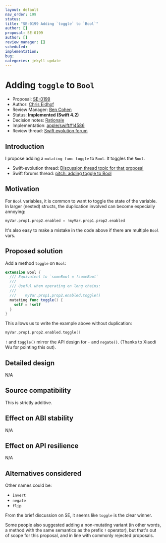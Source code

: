 ```yaml
---
layout: default
nav_order: 199
status: 
title: "SE-0199 Adding `toggle` to `Bool`"
author: []
proposal: SE-0199
author: []
review_manager: []
scheduled: 
implementation: 
bug: 
categories: jekyll update
---
```


# Adding `toggle` to `Bool`

* Proposal: [SE-0199](0199-bool-toggle.md)
* Author: [Chris Eidhof](http://chris.eidhof.nl)
* Review Manager: [Ben Cohen](https://github.com/airspeedswift/)
* Status: **Implemented (Swift 4.2)**
* Decision notes: [Rationale](https://forums.swift.org/t/accepted-se-199-add-toggle-to-bool/10681)
* Implementation: [apple/swift#14586](https://github.com/apple/swift/pull/14586)
* Review thread: [Swift evolution forum](https://forums.swift.org/t/se-0199-adding-toggle-method-to-bool/)


## Introduction

I propose adding a `mutating func toggle` to `Bool`. It toggles the `Bool`.

- Swift-evolution thread: [Discussion thread topic for that proposal](https://lists.swift.org/pipermail/swift-evolution/Week-of-Mon-20180108/042767.html)
- Swift forums thread: [pitch: adding toggle to Bool](https://forums.swift.org/t/pitch-adding-toggle-to-bool/7414)

## Motivation

For `Bool` variables, it is common to want to toggle the state of the variable. In larger (nested) structs, the duplication involved can become especially annoying:

```swift
myVar.prop1.prop2.enabled = !myVar.prop1.prop2.enabled
```

It's also easy to make a mistake in the code above if there are multiple `Bool` vars.

## Proposed solution

Add a method `toggle` on `Bool`:

```swift
extension Bool {
  /// Equivalent to `someBool = !someBool`
  ///
  /// Useful when operating on long chains:
  ///
  ///    myVar.prop1.prop2.enabled.toggle()
  mutating func toggle() {
    self = !self
  }
}
```

This allows us to write the example above without duplication:

```swift
myVar.prop1.prop2.enabled.toggle()
```

`!` and `toggle()` mirror the API design for `-` and `negate()`. (Thanks to Xiaodi Wu for pointing this out).

## Detailed design

N/A

## Source compatibility

This is strictly additive.

## Effect on ABI stability

N/A

## Effect on API resilience

N/A

## Alternatives considered

Other names could be:

- `invert`
- `negate`
- `flip`

From the brief discussion on SE, it seems like `toggle` is the clear winner.

Some people also suggested adding a non-mutating variant (in other words, a method with the same semantics as the prefix `!` operator), but that's out of scope for this proposal, and in line with commonly rejected proposals.
